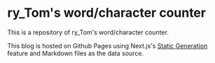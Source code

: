 # ry_Tom's word/character counter

This is a repository of ry_Tom's word/character counter.

This blog is hosted on Github Pages using Next.js's [Static Generation](https://nextjs.org/docs/basic-features/pages) feature and Markdown files as the data source.
